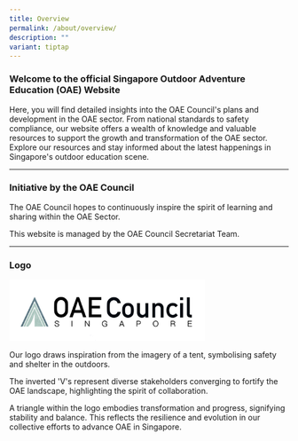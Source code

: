```yaml
---
title: Overview
permalink: /about/overview/
description: ""
variant: tiptap
---
```

<h3><strong>Welcome to the official Singapore Outdoor Adventure Education (OAE) Website</strong></h3>
<p>Here, you will find detailed insights into the OAE Council's plans and
development in the OAE sector. From national standards to safety compliance,
our website offers a wealth of knowledge and valuable resources to support
the growth and transformation of the OAE sector. Explore our resources
and stay informed about the latest happenings in Singapore's outdoor education
scene.</p>
<hr>
<h3>Initiative by the OAE Council</h3>
<p>The OAE Council hopes to continuously inspire the spirit of learning and
sharing within the OAE Sector.</p>
<p>This website is managed by the OAE Council Secretariat Team.</p>
<hr>
<h3>Logo</h3>
<div class="isomer-image-wrapper">
<img style="width: 70%;" height="auto" width="100%" alt="The word OAE Council Singapore with depicted with a tent like image as the Council's logo" src="/images/sharper_logo.png">
</div>
<p>Our logo draws inspiration from the imagery of a tent, symbolising safety
and shelter in the outdoors.</p>
<p>The inverted 'V's represent diverse stakeholders converging to fortify
the OAE landscape, highlighting the spirit of collaboration.</p>
<p>A triangle within the logo embodies transformation and progress, signifying
stability and balance. This reflects the resilience and evolution in our
collective efforts to advance OAE in Singapore.</p>
<p></p>